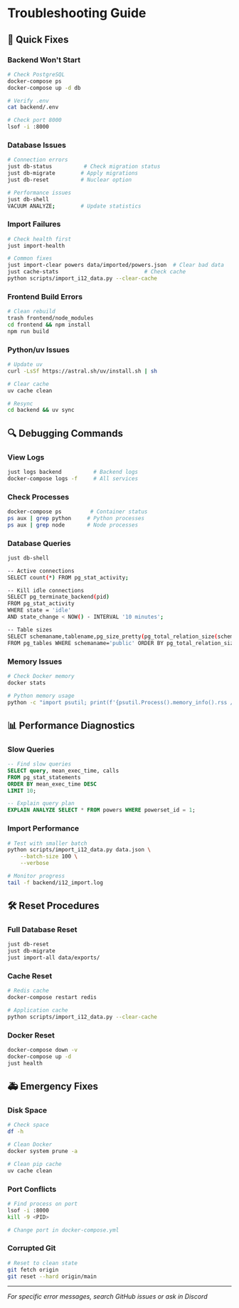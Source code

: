 # Troubleshooting Guide

## 🚨 Quick Fixes

### Backend Won't Start
```bash
# Check PostgreSQL
docker-compose ps
docker-compose up -d db

# Verify .env
cat backend/.env

# Check port 8000
lsof -i :8000
```

### Database Issues
```bash
# Connection errors
just db-status          # Check migration status
just db-migrate        # Apply migrations
just db-reset          # Nuclear option

# Performance issues  
just db-shell
VACUUM ANALYZE;        # Update statistics
```

### Import Failures
```bash
# Check health first
just import-health

# Common fixes
just import-clear powers data/imported/powers.json  # Clear bad data
just cache-stats                           # Check cache
python scripts/import_i12_data.py --clear-cache
```

### Frontend Build Errors
```bash
# Clean rebuild
trash frontend/node_modules
cd frontend && npm install
npm run build
```

### Python/uv Issues
```bash
# Update uv
curl -LsSf https://astral.sh/uv/install.sh | sh

# Clear cache
uv cache clean

# Resync
cd backend && uv sync
```

## 🔍 Debugging Commands

### View Logs
```bash
just logs backend          # Backend logs
docker-compose logs -f     # All services
```

### Check Processes
```bash
docker-compose ps         # Container status
ps aux | grep python     # Python processes
ps aux | grep node       # Node processes
```

### Database Queries
```bash
just db-shell

-- Active connections
SELECT count(*) FROM pg_stat_activity;

-- Kill idle connections
SELECT pg_terminate_backend(pid) 
FROM pg_stat_activity 
WHERE state = 'idle' 
AND state_change < NOW() - INTERVAL '10 minutes';

-- Table sizes
SELECT schemaname,tablename,pg_size_pretty(pg_total_relation_size(schemaname||'.'||tablename)) 
FROM pg_tables WHERE schemaname='public' ORDER BY pg_total_relation_size(schemaname||'.'||tablename) DESC;
```

### Memory Issues
```bash
# Check Docker memory
docker stats

# Python memory usage
python -c "import psutil; print(f'{psutil.Process().memory_info().rss / 1024 / 1024:.2f} MB')"
```

## 📊 Performance Diagnostics

### Slow Queries
```sql
-- Find slow queries
SELECT query, mean_exec_time, calls 
FROM pg_stat_statements 
ORDER BY mean_exec_time DESC 
LIMIT 10;

-- Explain query plan
EXPLAIN ANALYZE SELECT * FROM powers WHERE powerset_id = 1;
```

### Import Performance
```bash
# Test with smaller batch
python scripts/import_i12_data.py data.json \
    --batch-size 100 \
    --verbose

# Monitor progress
tail -f backend/i12_import.log
```

## 🛠️ Reset Procedures

### Full Database Reset
```bash
just db-reset
just db-migrate
just import-all data/exports/
```

### Cache Reset
```bash
# Redis cache
docker-compose restart redis

# Application cache
python scripts/import_i12_data.py --clear-cache
```

### Docker Reset
```bash
docker-compose down -v
docker-compose up -d
just health
```

## 🚑 Emergency Fixes

### Disk Space
```bash
# Check space
df -h

# Clean Docker
docker system prune -a

# Clean pip cache
uv cache clean
```

### Port Conflicts
```bash
# Find process on port
lsof -i :8000
kill -9 <PID>

# Change port in docker-compose.yml
```

### Corrupted Git
```bash
# Reset to clean state
git fetch origin
git reset --hard origin/main
```

---
*For specific error messages, search GitHub issues or ask in Discord*